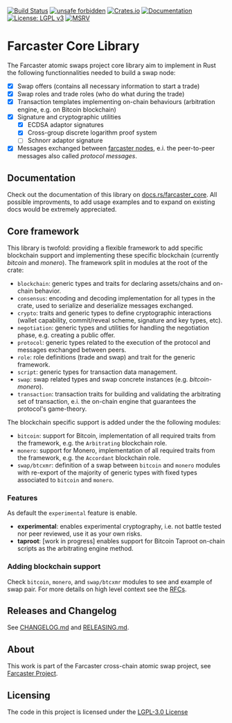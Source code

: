 [![Build Status](https://img.shields.io/github/workflow/status/farcaster-project/farcaster-core/Build/main)](https://github.com/farcaster-project/farcaster-core/actions/workflows/build.yml)
[![unsafe forbidden](https://img.shields.io/badge/unsafe-forbidden-success.svg)](https://github.com/rust-secure-code/safety-dance)
[![Crates.io](https://img.shields.io/crates/v/farcaster_core.svg)](https://crates.io/crates/farcaster_core)
[![Documentation](https://docs.rs/farcaster_core/badge.svg)](https://docs.rs/farcaster_core)
[![License: LGPL v3](https://img.shields.io/badge/License-LGPL%20v3-blue.svg)](https://www.gnu.org/licenses/lgpl-3.0)
[![MSRV](https://img.shields.io/badge/MSRV-1.59.0-blue)](https://blog.rust-lang.org/2022/02/24/Rust-1.59.0.html)

# Farcaster Core Library

The Farcaster atomic swaps project core library aim to implement in Rust the following functionnalities needed to build a swap node:

- [x] Swap offers (contains all necessary information to start a trade)
- [x] Swap roles and trade roles (who do what during the trade)
- [x] Transaction templates implementing on-chain behaviours (arbitration engine, e.g. on Bitcoin blockchain)
- [x] Signature and cryptographic utilities
  - [x] ECDSA adaptor signatures
  - [x] Cross-group discrete logarithm proof system
  - [ ] Schnorr adaptor signature
- [x] Messages exchanged between [farcaster nodes](https://github.com/farcaster-project/farcaster-node), e.i. the peer-to-peer messages also called _protocol messages_.

## Documentation

Check out the documentation of this library on [docs.rs/farcaster_core](https://docs.rs/farcaster_core). All possible improvments, to add usage examples and to expand on existing docs would be extremely appreciated.

## Core framework

This library is twofold: providing a flexible framework to add specific blockchain support and implementing these specific blockchain (currently _bitcoin_ and _monero_). The framework split in modules at the root of the crate:

- `blockchain`: generic types and traits for declaring assets/chains and on-chain behavior.
- `consensus`: encoding and decoding implementation for all types in the crate, used to serialize and deserialize messages exchanged.
- `crypto`: traits and generic types to define cryptographic interactions (wallet capability, commit/reveal scheme, signature and key types, etc).
- `negotiation`: generic types and utilities for handling the negotiation phase, e.g. creating a public offer.
- `protocol`: generic types related to the execution of the protocol and messages exchanged between peers.
- `role`: role definitions (trade and swap) and trait for the generic framework.
- `script`: generic types for transaction data management.
- `swap`: swap related types and swap concrete instances (e.g. _bitcoin-monero_).
- `transaction`: transaction traits for building and validating the arbitrating set of transaction, e.i. the on-chain engine that guarantees the protocol's game-theory.

The blockchain specific support is added under the the following modules:

- `bitcoin`: support for Bitcoin, implementation of all required traits from the framework, e.g. the `Arbitrating` blockchain role.
- `monero`: support for Monero, implementation of all required traits from the framework, e.g. the `Accordant` blockchain role.
- `swap/btcxmr`: definition of a swap between `bitcoin` and `monero` modules with re-export of the majority of generic types with fixed types associated to `bitcoin` and `monero`.

### Features

As default the `experimental` feature is enable.

- **experimental**: enables experimental cryptography, i.e. not battle tested nor peer reviewed, use it as your own risks.
- **taproot**: [work in progress] enables support for Bitcoin Taproot on-chain scripts as the arbitrating engine method.

### Adding blockchain support

Check `bitcoin`, `monero`, and `swap/btcxmr` modules to see and example of swap pair. For more details on high level context see the [RFCs](https://github.com/farcaster-project/RFCs).

## Releases and Changelog

See [CHANGELOG.md](CHANGELOG.md) and [RELEASING.md](RELEASING.md).

## About

This work is part of the Farcaster cross-chain atomic swap project, see [Farcaster Project](https://github.com/farcaster-project).

## Licensing

The code in this project is licensed under the [LGPL-3.0 License](LICENSE)
